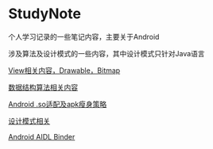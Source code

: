 # StudyNote
个人学习记录的一些笔记内容，主要关于Android

涉及算法及设计模式的一些内容，其中设计模式只针对Java语言

[View相关内容，Drawable，Bitmap](https://github.com/liliangxin/StudyNote/blob/master/View%E7%9B%B8%E5%85%B3%E5%86%85%E5%AE%B9%E3%80%81Window%20%E5%92%8CWindowManager%E3%80%81Drawable%20%E5%92%8CBitmap.md)

[数据结构算法相关内容](https://github.com/liliangxin/StudyNote/blob/master/%E6%95%B0%E6%8D%AE%E7%BB%93%E6%9E%84%E4%B8%8E%E7%AE%97%E6%B3%95/%E6%95%B0%E6%8D%AE%E7%BB%93%E6%9E%84%E7%AE%97%E6%B3%95.md)

[Android .so适配及apk瘦身策略](https://github.com/liliangxin/StudyNote/blob/master/Android%20apk%20.so%E6%96%87%E4%BB%B6%E7%9A%84%E7%98%A6%E8%BA%AB%E7%AD%96%E7%95%A5/Android%E6%89%8B%E6%9C%BACPU%E7%89%88%E6%9C%AC%E5%8F%8ASO%E5%BA%93%E5%85%BC%E5%AE%B9.md)

[设计模式相关](https://github.com/liliangxin/StudyNote/blob/master/%E8%AE%BE%E8%AE%A1%E6%A8%A1%E5%BC%8F/%E6%88%91%E7%90%86%E8%A7%A3%E7%9A%84%E8%AE%BE%E8%AE%A1%E6%A8%A1%E5%BC%8F.md)

[Android AIDL Binder](https://github.com/liliangxin/StudyNote/blob/master/Android%20AIDL%20Binder/Android%20AIDL%E5%8F%8ABinder.md)

